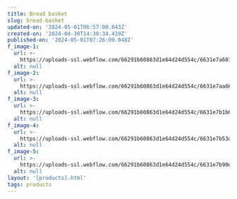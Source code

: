 ```yaml
---
title: Bread basket
slug: bread-basket
updated-on: '2024-05-01T06:57:00.043Z'
created-on: '2024-04-30T14:30:34.419Z'
published-on: '2024-05-01T07:26:09.048Z'
f_image-1:
  url: >-
    https://uploads-ssl.webflow.com/66291b60863d1e64d24d554c/6631e7a6078c69a2454d2eeb_3527_rattan-bread-basket-oblong_220513140010245_xb7ijnercicxdmr2.webp
  alt: null
f_image-2:
  url: >-
    https://uploads-ssl.webflow.com/66291b60863d1e64d24d554c/6631e7aa66c90402ac28e09b_images.jpeg
  alt: null
f_image-3:
  url: >-
    https://uploads-ssl.webflow.com/66291b60863d1e64d24d554c/6631e7b1b64cf31496ac7a9b_91tgRiOJChL.jpg
  alt: null
f_image-4:
  url: >-
    https://uploads-ssl.webflow.com/66291b60863d1e64d24d554c/6631e7b53d9bf30caf7bba00_6344036e478d891e81112ea5-bread-basket-yamix-rectangle-imitation.jpg
  alt: null
f_image-5:
  url: >-
    https://uploads-ssl.webflow.com/66291b60863d1e64d24d554c/6631e7b90e5e4024a66ceea5_IMG2112_0e446ba2-1247-47ec-b01a-b3fb4e5dfb56-3X.png
  alt: null
layout: '[products].html'
tags: products
---
```



